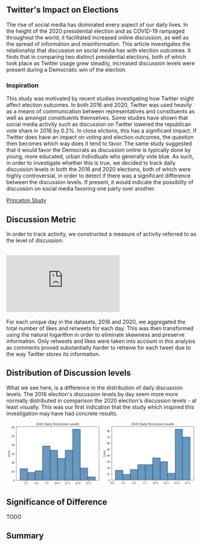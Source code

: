## Twitter's Impact on Elections

The rise of social media has dominated every aspect of our daily lives. In the height of the 2020 presidential election and as COVID-19 rampaged throughout the world, it facilitated increased online discussion, as well as the spread of information and misinformation. This article investigates the relationship that discussion on social media has with election outcomes. It finds that in comparing two distinct presidential elections, both of which took place as Twitter usage grew steadily, increased discussion levels were present during a Democratic win of the election.

### Inspiration

This study was motivated by recent studies investigating how Twitter might affect election outcomes. In both 2016 and 2020, Twitter was used heavily as a means of communication between representatives and constituents as well as amongst constituents themselves. Some studies have shown that social media activity such as discussion on Twitter lowered the republican vote share in 2016 by 0.2%. In close elctions, this has a significant impact. If Twitter does have an impact on voting and election outcomes, the question then becomes which way does it tend to favor. The same study suggested that it would favor the Democrats as discussion online is typically done by young, more educated, urban indivdiuals who generally vote blue. As such, in order to investigate whether this is true, we decided to track daily discussion levels in both the 2016 and 2020 elections, both of which were highly controversial, in order to detect if there was a significant difference between the discussion levels. If present, it would indicate the possibilty of discussion on social media favoring one party over another.

[Princeton Study](http://www.princeton.edu/~fujiwara/papers/Social_Media_and_Vote_Outcomes.pdf)

## Discussion Metric

In order to track activity, we constructed a measure of activity referred to as the level of discussion: <br>
<br>

![equation](https://latex.codecogs.com/gif.latex?d%20%3D%20ln%28rettweets%20&plus;%20likes%20&plus;%201%29)

For each unique day in the datasets, 2016 and 2020, we aggregated the total number of likes and retweets for each day. This was then transformed using the natural logarithm in order to eliminate skewness and preserve information. Only retweets and likes were taken into account in this analysis as comments proved substantially harder to retreive for each tweet due to the way Twitter stores its information.

## Distribution of Discussion levels

What we see here, is a difference in the distribution of daily discussion levels. The 2016 election's discussion levels by day seem more more normally distributed in comparison the 2020 election's discussion levels - at least visually. This was our first indication that the study which inspired this investigation may have had concrete results.

![2016_2020Discussion](disc_2016_2020.jpeg)

## Significance of Difference

TODO

## Summary
